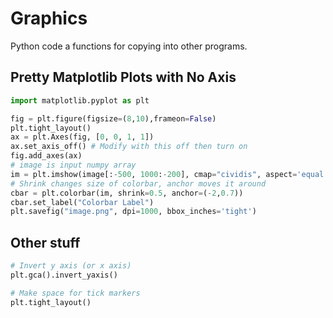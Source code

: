 # Graphics
Python code a functions for copying into other programs.


## Pretty Matplotlib Plots with No Axis
```python
import matplotlib.pyplot as plt

fig = plt.figure(figsize=(8,10),frameon=False)
plt.tight_layout()
ax = plt.Axes(fig, [0, 0, 1, 1])
ax.set_axis_off() # Modify with this off then turn on
fig.add_axes(ax)
# image is input numpy array
im = plt.imshow(image[:-500, 1000:-200], cmap="cividis", aspect='equal')
# Shrink changes size of colorbar, anchor moves it around
cbar = plt.colorbar(im, shrink=0.5, anchor=(-2,0.7))
cbar.set_label("Colorbar Label")
plt.savefig("image.png", dpi=1000, bbox_inches='tight')
```

## Other stuff
```python
# Invert y axis (or x axis)
plt.gca().invert_yaxis()

# Make space for tick markers
plt.tight_layout()
```
